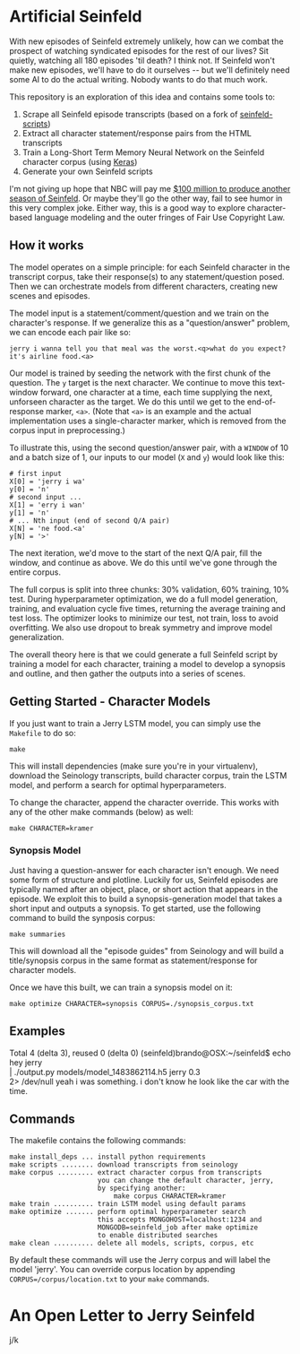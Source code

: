 # Artificial Seinfeld

With new episodes of Seinfeld extremely unlikely, how can we combat the
prospect of watching syndicated episodes for the rest of our lives? Sit
quietly, watching all 180 episodes 'til death? I think not. If Seinfeld won't
make new episodes, we'll have to do it ourselves -- but we'll definitely need
some AI to do the actual writing. Nobody wants to do that much work.

This repository is an exploration of this idea and contains some tools to:

1.  Scrape all Seinfeld episode transcripts (based on a fork of [seinfeld-scripts](https://github.com/colinpollock/seinfeld-scripts))
2.  Extract all character statement/response pairs from the HTML transcripts
3.  Train a Long-Short Term Memory Neural Network on the Seinfeld character corpus (using [Keras](https://github.com/fchollet/keras))
4.  Generate your own Seinfeld scripts

I'm not giving up hope that NBC will pay me [$100 million to produce another
season of Seinfeld](http://www.foxnews.com/entertainment/2012/05/29/qa-former-nbc-honcho-offered-jerry-seinfeld-over-100-million-for-one-more.html). Or maybe they'll go the other
way, fail to see humor in this very complex joke. Either way,
this is a good way to explore character-based language modeling and the outer
fringes of Fair Use Copyright Law.

## How it works

The model operates on a simple principle: for each Seinfeld character in the
transcript corpus, take their response(s) to any statement/question posed. Then
we can orchestrate models from different characters, creating new scenes and episodes.

The model input is a statement/comment/question and we train on the character's response.
If we generalize this as a "question/answer" problem, we can encode each pair
like so:

    jerry i wanna tell you that meal was the worst.<q>what do you expect? it's airline food.<a>

Our model is trained by seeding the network with the first chunk of the
question. The `y` target is the next character. We continue to move this
text-window forward, one character at a time, each time supplying the next,
unforseen character as the target. We do this until we get to the
end-of-response marker, `<a>`. (Note that `<a>` is an example and the actual
implementation uses a single-character marker, which is removed from the corpus input
in preprocessing.)

To illustrate this, using the second question/answer pair, with a `WINDOW` of
10 and a batch size of 1, our inputs to our model (`X` and `y`) would look like
this:

    # first input
    X[0] = 'jerry i wa'
    y[0] = 'n'
    # second input ...
    X[1] = 'erry i wan'
    y[1] = 'n'
    # ... Nth input (end of second Q/A pair)
    X[N] = 'ne food.<a'
    y[N] = '>'

The next iteration, we'd move to the start of the next Q/A pair, fill the
window, and continue as above.  We do this until we've gone through the entire
corpus.

The full corpus is split into three chunks: 30% validation, 60% training, 10%
test. During hyperparameter optimization, we do a full model generation,
training, and evaluation cycle five times, returning the average training and
test loss. The optimizer looks to minimize our test, not train, loss to
avoid overfitting. We also use dropout to break symmetry and improve model
generalization.

The overall theory here is that we could generate a full Seinfeld script by
training a model for each character, training a model to develop a synopsis and
outline, and then gather the outputs into a series of scenes.


## Getting Started - Character Models

If you just want to train a Jerry LSTM model, you can simply use the `Makefile`
to do so:

    make

This will install dependencies (make sure you're in your virtualenv), download the
Seinology transcripts, build character corpus, train the LSTM
model, and perform a search for optimal hyperparameters.

To change the character, append the character override. This works with any of the
other make commands (below) as well:

    make CHARACTER=kramer


### Synopsis Model

Just having a question-answer for each character isn't enough. We need some form of
structure and plotline. Luckily for us, Seinfeld episodes are typically named after
an object, place, or short action that appears in the episode. We exploit this to
build a synopsis-generation model that takes a short input and outputs a
synopsis. To get started, use the following command to build the synposis corpus:

    make summaries

This will download all the "episode guides" from Seinology and will build a
title/synopsis corpus in the same format as statement/response for character
models.

Once we have this built, we can train a synopsis model on it:

    make optimize CHARACTER=synopsis CORPUS=./synopsis_corpus.txt


## Examples


Total 4 (delta 3), reused 0 (delta 0)                                                                                                (seinfeld)brando@OSX:~/seinfeld$ echo hey jerry \
              | ./output.py models/model_1483862114.h5 jerry 0.3 \
              2> /dev/null
          yeah i was something. i don't know he look like the car with the time.

## Commands

The makefile contains the following commands:

    make install_deps ... install python requirements
    make scripts ........ download transcripts from seinology
    make corpus ......... extract character corpus from transcripts
                          you can change the default character, jerry,
                          by specifying another:
                              make corpus CHARACTER=kramer
    make train .......... train LSTM model using default params
    make optimize ....... perform optimal hyperparameter search
                          this accepts MONGOHOST=localhost:1234 and
                          MONGODB=seinfeld_job after make optimize
                          to enable distributed searches
    make clean .......... delete all models, scripts, corpus, etc


By default these commands will use the Jerry corpus and will label the model 'jerry'.
You can override corpus location by appending `CORPUS=/corpus/location.txt` to your
`make` commands.

# An Open Letter to Jerry Seinfeld

j/k
